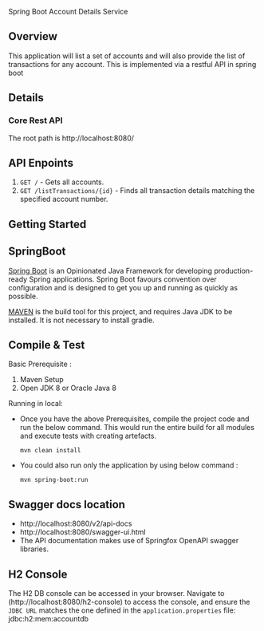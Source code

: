Spring Boot Account Details Service

## Overview

This application will list a set of accounts and will also provide the list of transactions for any account. This is implemented via a restful API in spring boot

## Details

### Core Rest API

The root path is http://localhost:8080/

## API Enpoints
1. `GET /` - Gets all accounts.
2. `GET /listTransactions/{id}` - Finds all transaction details matching the specified account number.

## Getting Started

## SpringBoot

[Spring Boot](https://projects.spring.io/spring-boot/) is an Opinionated Java Framework for developing production-ready
Spring applications. Spring Boot favours convention over configuration and is designed to get you up and running as
quickly as possible.


[MAVEN](https://maven.apache.org/) is the build tool for this project, and requires Java JDK to be installed. It is not necessary to install gradle.


## Compile & Test
Basic Prerequisite :
1. Maven Setup
2. Open JDK 8 or Oracle Java 8

Running in local:
* Once you have the above Prerequisites, compile the project code and run the below command. This would run the entire build for all modules and execute tests with creating artefacts.

  `mvn clean install`

* You could also run only the application by using below command :

  `mvn spring-boot:run`

## Swagger docs location

*  http://localhost:8080/v2/api-docs
*  http://localhost:8080/swagger-ui.html
*  The API documentation makes use of Springfox OpenAPI swagger libraries.


## H2 Console

The H2 DB console can be accessed in your browser. Navigate to (http://localhost:8080/h2-console) to access the console,
and ensure the `JDBC URL` matches the one defined in the `application.properties` file: jdbc:h2:mem:accountdb



